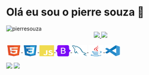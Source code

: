 # Olá eu sou o pierre souza 👋
  <img src="https://komarev.com/ghpvc/?username=pierresouza&color=green" alt="pierresouza"/>  
   
<div align="center">
  <a href="https://github.com/pierresouza">
  <img height="180em" src="https://github-readme-stats.vercel.app/api?username=pierresouza&show_icons=true&theme=dark&include_all_commits=true&count_private=true"/>
  <img height="180em" src="https://github-readme-stats.vercel.app/api/top-langs/?username=pierresouza&layout=compact&langs_count=7&theme=dark"/>
</div>
  <div style="display: inline_block"><br>
   <img align="center" alt="pierre-HTML" height="30" width="40" src="https://raw.githubusercontent.com/devicons/devicon/master/icons/html5/html5-original.svg">
   <img align="center" alt="pierre-CSS" height="30" width="40" src="https://raw.githubusercontent.com/devicons/devicon/master/icons/css3/css3-original.svg">
    <img align="center" alt="pierre-JS" height="30" width="40" src="https://raw.githubusercontent.com/devicons/devicon/master/icons/javascript/javascript-plain.svg">
    <img align="center" alt="pierre-BS" height="30" width="40" src="https://raw.githubusercontent.com/devicons/devicon/master/icons/bootstrap/bootstrap-original.svg"> 
     <img align="center" alt="pierre-MYSQL" height="30" width="40" src="https://raw.githubusercontent.com/devicons/devicon/master/icons/mysql/mysql-original.svg">
     <img align="center" alt="pierre-java" height="30" width="40" src="https://raw.githubusercontent.com/devicons/devicon/master/icons/java/java-original.svg">
    <img align="center" alt="pierre-VSC" height="30" width="40" src="https://raw.githubusercontent.com/devicons/devicon/master/icons/vscode/vscode-original.svg">
  </div>
  <br>
  <a href = "mailto:herouserpierre@gmail.com"><img src="https://img.shields.io/badge/-Gmail-%23333?style=for-the-badge&logo=gmail&logoColor=white" target="_blank"></a>
  <a href="https://www.linkedin.com/in/pierre-souza-45420217b/" target="_blank"><img src="https://img.shields.io/badge/-LinkedIn-%230077B5?style=for-the-badge&logo=linkedin&logoColor=white" target="_blank"></a> 
  
  
